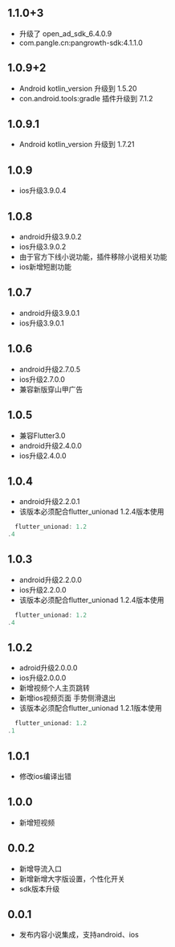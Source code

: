 ## 1.1.0+3

* 升级了 open_ad_sdk_6.4.0.9
* com.pangle.cn:pangrowth-sdk:4.1.1.0

## 1.0.9+2

* Android kotlin_version 升级到 1.5.20
* con.android.tools:gradle 插件升级到 7.1.2

## 1.0.9.1

* Android kotlin_version 升级到 1.7.21

## 1.0.9

* ios升级3.9.0.4

## 1.0.8

* android升级3.9.0.2
* ios升级3.9.0.2
* 由于官方下线小说功能，插件移除小说相关功能
* ios新增短剧功能

## 1.0.7

* android升级3.9.0.1
* ios升级3.9.0.1

## 1.0.6

* android升级2.7.0.5
* ios升级2.7.0.0
* 兼容新版穿山甲广告

## 1.0.5

* 兼容Flutter3.0
* android升级2.4.0.0
* ios升级2.4.0.0

## 1.0.4

* android升级2.2.0.1
* 该版本必须配合flutter_unionad 1.2.4版本使用

```dart
  flutter_unionad: 1.2
.4
```

## 1.0.3

* android升级2.2.0.0
* ios升级2.2.0.0
* 该版本必须配合flutter_unionad 1.2.4版本使用

```dart
  flutter_unionad: 1.2
.4
```

## 1.0.2

* adroid升级2.0.0.0
* ios升级2.0.0.0
* 新增视频个人主页跳转
* 新增ios视频页面 手势侧滑退出
* 该版本必须配合flutter_unionad 1.2.1版本使用

```dart
  flutter_unionad: 1.2
.1
```

## 1.0.1

* 修改ios编译出错

## 1.0.0

* 新增短视频

## 0.0.2

* 新增导流入口
* 新增新增大字版设置，个性化开关
* sdk版本升级

## 0.0.1

* 发布内容小说集成，支持android、ios







